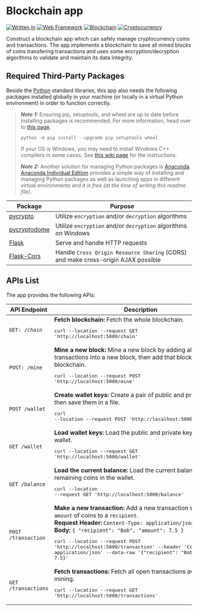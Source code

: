 # Blockchain app

[![Written In](https://img.shields.io/badge/Written%20in-Python-blue?style=flat-square)](https://python.org/)
[![Web Framework](https://img.shields.io/badge/Web%20Framework-Flask-orange?style=flat-square)](https://palletsprojects.com/p/flask/)
[![Blockchain](https://img.shields.io/badge/Blockchain-16A085?style=flat-square)](https://en.wikipedia.org/wiki/Blockchain)
[![Cryptocurrency](https://img.shields.io/badge/Cryptocurrency-16A085?style=flat-square&logo=bitcoin)](https://en.wikipedia.org/wiki/Cryptocurrency)

Construct a blockchain app which can safely manage cryptocurrency coins and transactions. The app implements a blockchain to save all mined blocks of coins transfering transactions and uses some encryption/decryption algorithms to validate and maintain its data integrity.

## Required Third-Party Packages

Beside the [Python](https://www.python.org/) standard libraries, this app also needs the following packages installed globally in your machine (or locally in a virtual Python environment) in order to function correctly.

> **_Note 1:_** Ensuring pip, setuptools, and wheel are up to date before installing packages is recommended. For more information, head over to [this page](https://packaging.python.org/tutorials/installing-packages/#ensure-pip-setuptools-and-wheel-are-up-to-date).
>
> `python -m pip install --upgrade pip setuptools wheel`
>
> If your OS is Windows, you may need to install Windows C++ compilers in some cases. See [this wiki page](https://wiki.python.org/moin/WindowsCompilers) for the instructions.
>
> **_Note 2:_** Another solution for managing Python packages is [Anaconda](https://www.anaconda.com/). [Anaconda Individual Edition](https://www.anaconda.com/products/individual) provides a simple way of installing and managing Python packages as well as launching apps in different virtual environments and _it is free (at the time of writing this readme file)_.

| Package | Purpose |
| --------| --------|
| [pycrypto](https://pypi.org/project/pycrypto/) | Utilize `encryption` and/or `decryption` algorithms |
| [pycryptodome](https://pypi.org/project/pycryptodome/) | Utilize `encryption` and/or `decryption` algorithms on Windows |
| [Flask](https://pypi.org/project/Flask/) | Serve and handle HTTP requests |
| [Flask-Cors](https://pypi.org/project/Flask-Cors/) | Handle `Cross Origin Resource Sharing` (CORS) and make cross-origin AJAX possible |

## APIs List

The app provides the following APIs:

| API Endpoint | Description |
|--------------|-------------|
| ```GET: /chain``` | **Fetch blockchain:** Fetch the whole blockchain. <pre lang="shell">curl --location --request GET 'http://localhost:5000/chain'</pre> |
| ```POST: /mine``` | **Mine a new block:** Mine a new block by adding all open transactions into a new block, then add that block into the blockchain. <pre lang="shell">curl --location --request POST 'http://localhost:5000/mine' </pre> |
| ```POST /wallet``` | **Create wallet keys:** Create a pair of public and private keys, then save them in a file. <pre lang="shell">curl --location --request POST 'http://localhost:5000/wallet'</pre> |
| ```GET /wallet``` | **Load wallet keys:** Load the public and private keys of the wallet. <pre lang="shell">curl --location --request GET 'http://localhost:5000/wallet'</pre> |
| ```GET /balance``` | **Load the current balance:** Load the current balance of remaining coins in the wallet. <pre lang="shell">curl --location --request GET 'http://localhost:5000/balance'</pre> |
| ```POST /transaction``` | **Make a new transaction:** Add a new transaction sending an `amount` of coins to a `recipient`. </br> **Request Header:** `Content-Type: application/json`, </br>**Body:** `{ "recipient": "Bob", "amount": 7.5 }` <pre lang="shell">curl --location --request POST 'http://localhost:5000/transaction' --header 'Content-Type: application/json' --data-raw '{"recipient": "Bob", "amount": 7.5}'</pre> |
| ```GET /transactions``` | **Fetch transactions:** Fetch all open transactions available for mining. <pre lang="shell">curl --location --request GET 'http://localhost:5000/transactions'</pre> |
